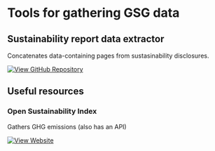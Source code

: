 # Tools for gathering GSG data

## Sustainability report data extractor

Concatenates data-containing pages from sustasinability disclosures.

[![View GitHub Repository](https://img.shields.io/badge/View-GitHub%20Repository-blue?logo=github)](https://github.com/danielrosehill/Sustainability-Report-Data-Extractor)

## Useful resources

### Open Sustainability Index

Gathers GHG emissions (also has an API)

[![View Website](https://img.shields.io/badge/View%20Website-blue)](https://www.opensustainabilityindex.org/)